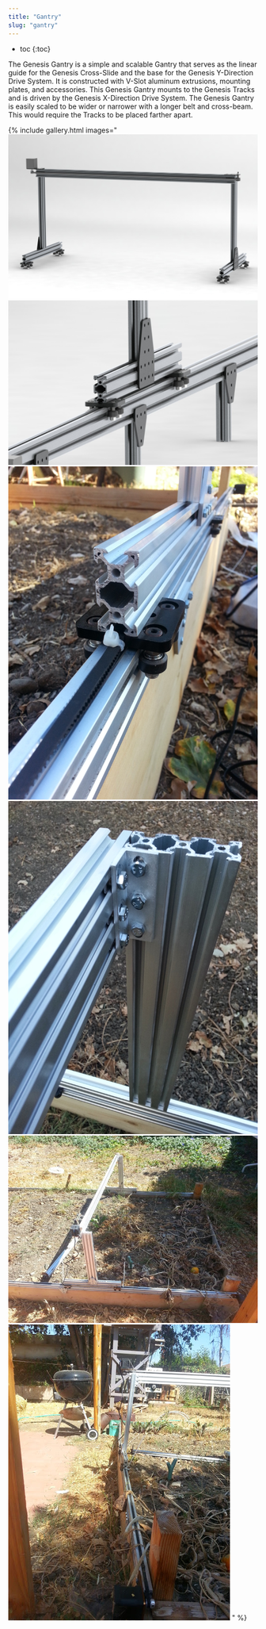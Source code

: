 ```yaml
---
title: "Gantry"
slug: "gantry"
---
```


* toc
{:toc}

The Genesis Gantry is a simple and scalable Gantry that serves as the linear guide for the Genesis Cross-Slide and the base for the Genesis Y-Direction Drive System. It is constructed with V-Slot aluminum extrusions, mounting plates, and accessories. This Genesis Gantry mounts to the Genesis Tracks and is driven by the Genesis X-Direction Drive System. The Genesis Gantry is easily scaled to be wider or narrower with a longer belt and cross-beam. This would require the Tracks to be placed farther apart.

{% include gallery.html images="
![Gantry_Rendering.jpg](_images/Gantry_Rendering.jpg)
![Gantry-Track_Interface.jpg](_images/Track_Interface.jpg)
![GenesisV1gantrycomplexity.jpg](_images/GenesisV1gantrycomplexity.jpg)
![GenesisV1bracketsize.jpg](_images/GenesisV1bracketsize.jpg)
![V1-10month-1-1.jpg](_images/10month-1-1.jpg)
![V1-10month-2-1.jpg](_images/10month-2-1.jpg)
" %}

